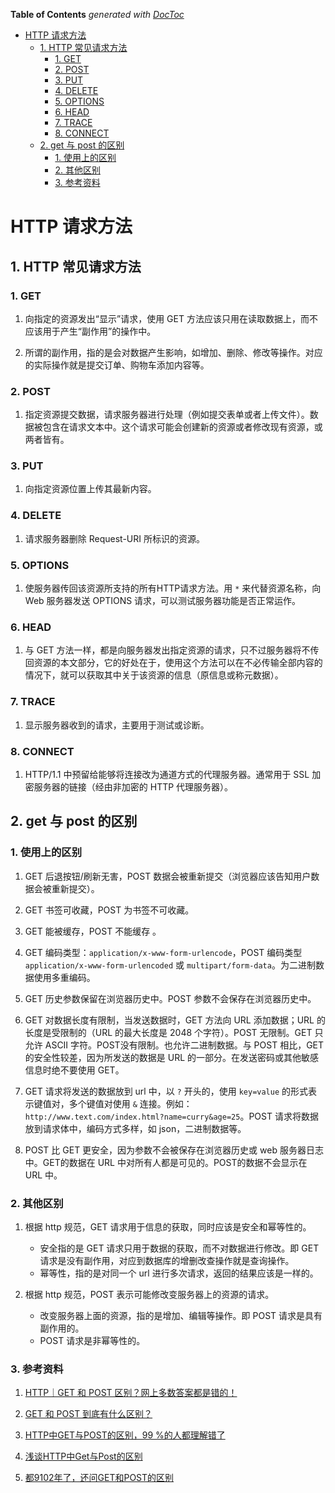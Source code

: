 <!-- START doctoc generated TOC please keep comment here to allow auto update -->
<!-- DON'T EDIT THIS SECTION, INSTEAD RE-RUN doctoc TO UPDATE -->
**Table of Contents**  *generated with [DocToc](https://github.com/thlorenz/doctoc)*

- [HTTP 请求方法](#http-%E8%AF%B7%E6%B1%82%E6%96%B9%E6%B3%95)
  - [1. HTTP 常见请求方法](#1-http-%E5%B8%B8%E8%A7%81%E8%AF%B7%E6%B1%82%E6%96%B9%E6%B3%95)
    - [1. GET](#1-get)
    - [2. POST](#2-post)
    - [3. PUT](#3-put)
    - [4. DELETE](#4-delete)
    - [5. OPTIONS](#5-options)
    - [6. HEAD](#6-head)
    - [7. TRACE](#7-trace)
    - [8. CONNECT](#8-connect)
  - [2. get 与 post 的区别](#2-get-%E4%B8%8E-post-%E7%9A%84%E5%8C%BA%E5%88%AB)
    - [1. 使用上的区别](#1-%E4%BD%BF%E7%94%A8%E4%B8%8A%E7%9A%84%E5%8C%BA%E5%88%AB)
    - [2. 其他区别](#2-%E5%85%B6%E4%BB%96%E5%8C%BA%E5%88%AB)
    - [3. 参考资料](#3-%E5%8F%82%E8%80%83%E8%B5%84%E6%96%99)

<!-- END doctoc generated TOC please keep comment here to allow auto update -->

# HTTP 请求方法

## 1. HTTP 常见请求方法

### 1. GET

1. 向指定的资源发出“显示”请求，使用 GET 方法应该只用在读取数据上，而不应该用于产生“副作用”的操作中。

2. 所谓的副作用，指的是会对数据产生影响，如增加、删除、修改等操作。对应的实际操作就是提交订单、购物车添加内容等。

### 2. POST

1. 指定资源提交数据，请求服务器进行处理（例如提交表单或者上传文件）。数据被包含在请求文本中。这个请求可能会创建新的资源或者修改现有资源，或两者皆有。

### 3. PUT

1. 向指定资源位置上传其最新内容。

### 4. DELETE

1. 请求服务器删除 Request-URI 所标识的资源。

### 5. OPTIONS

1. 使服务器传回该资源所支持的所有HTTP请求方法。用 `*` 来代替资源名称，向 Web 服务器发送 OPTIONS 请求，可以测试服务器功能是否正常运作。

### 6. HEAD

1. 与 GET 方法一样，都是向服务器发出指定资源的请求，只不过服务器将不传回资源的本文部分，它的好处在于，使用这个方法可以在不必传输全部内容的情况下，就可以获取其中关于该资源的信息（原信息或称元数据）。

### 7. TRACE

1. 显示服务器收到的请求，主要用于测试或诊断。

### 8. CONNECT

1. HTTP/1.1 中预留给能够将连接改为通道方式的代理服务器。通常用于 SSL 加密服务器的链接（经由非加密的 HTTP 代理服务器）。

## 2. get 与 post 的区别

### 1. 使用上的区别

1. GET 后退按钮/刷新无害，POST 数据会被重新提交（浏览器应该告知用户数据会被重新提交）。

2. GET 书签可收藏，POST 为书签不可收藏。

3. GET 能被缓存，POST 不能缓存 。

4. GET 编码类型：`application/x-www-form-urlencode`，POST 编码类型`application/x-www-form-urlencoded` 或 `multipart/form-data`。为二进制数据使用多重编码。

5. GET 历史参数保留在浏览器历史中。POST 参数不会保存在浏览器历史中。

6. GET 对数据长度有限制，当发送数据时，GET 方法向 URL 添加数据；URL 的长度是受限制的（URL 的最大长度是 2048 个字符）。POST 无限制。GET 只允许 ASCII 字符。POST没有限制。也允许二进制数据。与 POST 相比，GET 的安全性较差，因为所发送的数据是 URL 的一部分。在发送密码或其他敏感信息时绝不要使用 GET。

7. GET 请求将发送的数据放到 url 中，以 `?` 开头的，使用 `key=value` 的形式表示键值对，多个键值对使用 `&` 连接。例如：`http://www.text.com/index.html?name=curry&age=25`。POST 请求将数据放到请求体中，编码方式多样，如 json，二进制数据等。

8. POST 比 GET 更安全，因为参数不会被保存在浏览器历史或 web 服务器日志中。GET的数据在 URL 中对所有人都是可见的。POST的数据不会显示在 URL 中。


### 2. 其他区别

1. 根据 http 规范，GET 请求用于信息的获取，同时应该是安全和幂等性的。
   - 安全指的是 GET 请求只用于数据的获取，而不对数据进行修改。即 GET 请求是没有副作用，对应到数据库的增删改查操作就是查询操作。
   - 幂等性，指的是对同一个 url 进行多次请求，返回的结果应该是一样的。

2. 根据 http 规范，POST 表示可能修改变服务器上的资源的请求。
   - 改变服务器上面的资源，指的是增加、编辑等操作。即 POST 请求是具有副作用的。
   - POST 请求是非幂等性的。

### 3. 参考资料

1. [HTTP｜GET 和 POST 区别？网上多数答案都是错的！](https://www.jianshu.com/p/fd67b576365d)

2. [GET 和 POST 到底有什么区别？](https://www.zhihu.com/question/28586791)

3. [HTTP中GET与POST的区别，99 %的人都理解错了](https://zhuanlan.zhihu.com/p/114846445)

4. [浅谈HTTP中Get与Post的区别](https://www.cnblogs.com/hyddd/archive/2009/03/31/1426026.html)

5. [都9102年了，还问GET和POST的区别](https://segmentfault.com/a/1190000018129846)
 
